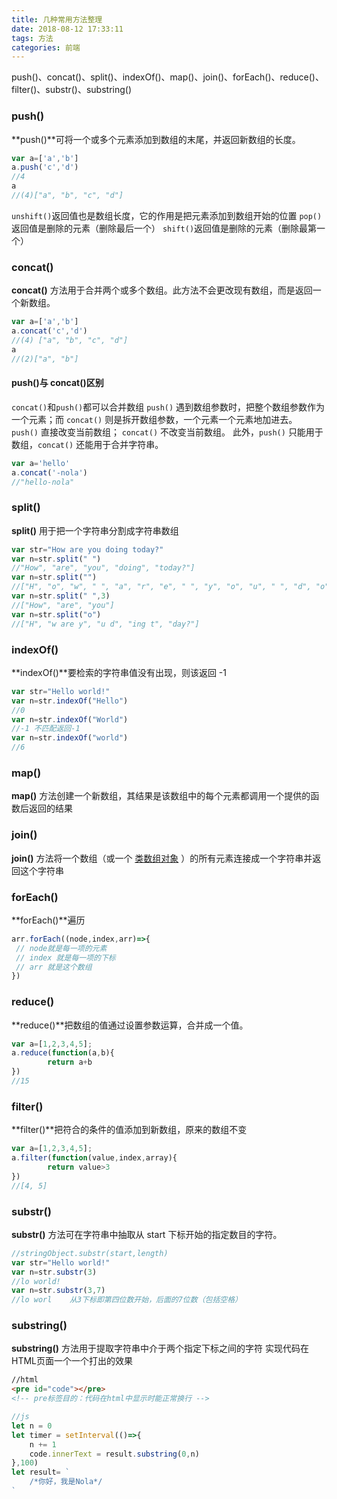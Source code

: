 ```yaml
---
title: 几种常用方法整理
date: 2018-08-12 17:33:11
tags: 方法
categories: 前端
---
```

push()、concat()、split()、indexOf()、map()、join()、forEach()、reduce()、filter()、substr()、substring()
<escape><!-- more --></escape>
### push()
**push()**可将一个或多个元素添加到数组的末尾，并返回新数组的长度。
```javascript
var a=['a','b']
a.push('c','d')
//4
a
//(4)["a", "b", "c", "d"]
```
`unshift()`返回值也是数组长度，它的作用是把元素添加到数组开始的位置
`pop()`返回值是删除的元素（删除最后一个）
`shift()`返回值是删除的元素（删除最第一个）

### concat()
**concat()** 方法用于合并两个或多个数组。此方法不会更改现有数组，而是返回一个新数组。
```javascript
var a=['a','b']
a.concat('c','d')
//(4) ["a", "b", "c", "d"]
a
//(2)["a", "b"]
```
#### push()与 concat()区别
 `concat()`和`push()`都可以合并数组
`push()` 遇到数组参数时，把整个数组参数作为一个元素；而  `concat()` 则是拆开数组参数，一个元素一个元素地加进去。
`push()` 直接改变当前数组； `concat()` 不改变当前数组。
此外，`push()` 只能用于数组，`concat()` 还能用于合并字符串。
```javascript
var a='hello'
a.concat('-nola')
//"hello-nola"
```

### split()
**split()** 用于把一个字符串分割成字符串数组
```javascript
var str="How are you doing today?"
var n=str.split(" ")
//"How", "are", "you", "doing", "today?"]
var n=str.split("")
//["H", "o", "w", " ", "a", "r", "e", " ", "y", "o", "u", " ", "d", "o", "i", "n", "g", " ", "t", "o", "d", "a", "y", "?"]
var n=str.split(" ",3)
//["How", "are", "you"]
var n=str.split("o")
//["H", "w are y", "u d", "ing t", "day?"]
```

### indexOf()
**indexOf()**要检索的字符串值没有出现，则该返回 -1
```javascript
var str="Hello world!"
var n=str.indexOf("Hello") 
//0
var n=str.indexOf("World")
//-1 不匹配返回-1
var n=str.indexOf("world")
//6
```

### map()
**map()** 方法创建一个新数组，其结果是该数组中的每个元素都调用一个提供的函数后返回的结果

### join()
**join()** 方法将一个数组（或一个 [类数组对象](https://developer.mozilla.org/zh-CN//docs/Web/JavaScript/Guide/Indexed_collections#Working_with_array-like_objects) ）的所有元素连接成一个字符串并返回这个字符串

### forEach()
**forEach()**遍历
```javascript
arr.forEach((node,index,arr)=>{
 // node就是每一项的元素
 // index 就是每一项的下标
 // arr 就是这个数组
})
```

### reduce()
**reduce()**把数组的值通过设置参数运算，合并成一个值。
```javascript
var a=[1,2,3,4,5];
a.reduce(function(a,b){
        return a+b
})
//15
```

### filter()
**filter()**把符合的条件的值添加到新数组，原来的数组不变
```javascript
var a=[1,2,3,4,5];
a.filter(function(value,index,array){
        return value>3
})
//[4, 5]
```

### substr()
**substr()** 方法可在字符串中抽取从 start 下标开始的指定数目的字符。
```javascript
//stringObject.substr(start,length)
var str="Hello world!"
var n=str.substr(3)
//lo world!
var n=str.substr(3,7)
//lo worl    从3下标即第四位数开始，后面的7位数（包括空格）
```

### substring()
**substring()** 方法用于提取字符串中介于两个指定下标之间的字符
实现代码在HTML页面一个一个打出的效果
```html
//html
<pre id="code"></pre> 
<!-- pre标签目的：代码在html中显示时能正常换行 -->
```
```javascript
//js
let n = 0
let timer = setInterval(()=>{
    n += 1
    code.innerText = result.substring(0,n)
},100)
let result= `
    /*你好，我是Nola*/
`
```